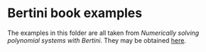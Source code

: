 # Bertini book examples

The examples in this folder are all taken from *Numerically solving polynomial systems with Bertini*.
They may be obtained [here](https://bertini.nd.edu/BertiniExamples/).